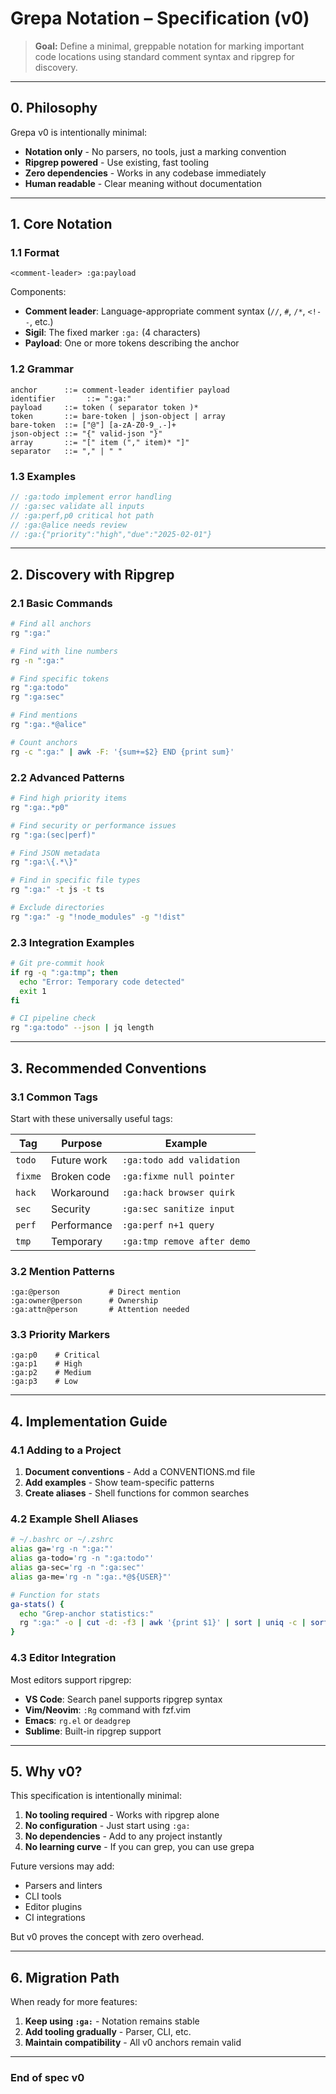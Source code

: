 # Grepa Notation – Specification (v0)
<!-- :ga:tldr Minimal v0 spec: notation + ripgrep, zero dependencies -->
<!-- :ga:spec Version 0 specification focused on simplicity -->

> **Goal:** Define a minimal, greppable notation for marking important code locations using standard comment syntax and ripgrep for discovery.

---

## 0. Philosophy

Grepa v0 is intentionally minimal:
- **Notation only** - No parsers, no tools, just a marking convention
- **Ripgrep powered** - Use existing, fast tooling 
- **Zero dependencies** - Works in any codebase immediately
- **Human readable** - Clear meaning without documentation

---

## 1. Core Notation

### 1.1 Format

```
<comment-leader> :ga:payload
```

Components:
- **Comment leader**: Language-appropriate comment syntax (`//`, `#`, `/*`, `<!--`, etc.)
- **Sigil**: The fixed marker `:ga:` (4 characters)
- **Payload**: One or more tokens describing the anchor

### 1.2 Grammar

```ebnf
anchor      ::= comment-leader identifier payload
identifier       ::= ":ga:"
payload     ::= token ( separator token )*
token       ::= bare-token | json-object | array
bare-token  ::= ["@"] [a-zA-Z0-9_.-]+
json-object ::= "{" valid-json "}"
array       ::= "[" item ("," item)* "]"
separator   ::= "," | " "
```

### 1.3 Examples

```javascript
// :ga:todo implement error handling
// :ga:sec validate all inputs
// :ga:perf,p0 critical hot path
// :ga:@alice needs review
// :ga:{"priority":"high","due":"2025-02-01"}
```

---

## 2. Discovery with Ripgrep

### 2.1 Basic Commands

```bash
# Find all anchors
rg ":ga:"

# Find with line numbers
rg -n ":ga:"

# Find specific tokens
rg ":ga:todo"
rg ":ga:sec"

# Find mentions
rg ":ga:.*@alice"

# Count anchors
rg -c ":ga:" | awk -F: '{sum+=$2} END {print sum}'
```

### 2.2 Advanced Patterns

```bash
# Find high priority items
rg ":ga:.*p0"

# Find security or performance issues
rg ":ga:(sec|perf)"

# Find JSON metadata
rg ":ga:\{.*\}"

# Find in specific file types
rg ":ga:" -t js -t ts

# Exclude directories
rg ":ga:" -g "!node_modules" -g "!dist"
```

### 2.3 Integration Examples

```bash
# Git pre-commit hook
if rg -q ":ga:tmp"; then
  echo "Error: Temporary code detected"
  exit 1
fi

# CI pipeline check
rg ":ga:todo" --json | jq length
```

---

## 3. Recommended Conventions

### 3.1 Common Tags

Start with these universally useful tags:

| Tag | Purpose | Example |
|-------|---------|---------|
| `todo` | Future work | `:ga:todo add validation` |
| `fixme` | Broken code | `:ga:fixme null pointer` |
| `hack` | Workaround | `:ga:hack browser quirk` |
| `sec` | Security | `:ga:sec sanitize input` |
| `perf` | Performance | `:ga:perf n+1 query` |
| `tmp` | Temporary | `:ga:tmp remove after demo` |

### 3.2 Mention Patterns

```
:ga:@person           # Direct mention
:ga:owner@person      # Ownership
:ga:attn@person       # Attention needed
```

### 3.3 Priority Markers

```
:ga:p0    # Critical
:ga:p1    # High
:ga:p2    # Medium
:ga:p3    # Low
```

---

## 4. Implementation Guide

### 4.1 Adding to a Project

1. **Document conventions** - Add a CONVENTIONS.md file
2. **Add examples** - Show team-specific patterns
3. **Create aliases** - Shell functions for common searches

### 4.2 Example Shell Aliases

```bash
# ~/.bashrc or ~/.zshrc
alias ga='rg -n ":ga:"'
alias ga-todo='rg -n ":ga:todo"'
alias ga-sec='rg -n ":ga:sec"'
alias ga-me='rg -n ":ga:.*@${USER}"'

# Function for stats
ga-stats() {
  echo "Grep-anchor statistics:"
  rg ":ga:" -o | cut -d: -f3 | awk '{print $1}' | sort | uniq -c | sort -nr
}
```

### 4.3 Editor Integration

Most editors support ripgrep:
- **VS Code**: Search panel supports ripgrep syntax
- **Vim/Neovim**: `:Rg` command with fzf.vim
- **Emacs**: `rg.el` or `deadgrep`
- **Sublime**: Built-in ripgrep support

---

## 5. Why v0?

This specification is intentionally minimal:

1. **No tooling required** - Works with ripgrep alone
2. **No configuration** - Just start using `:ga:`
3. **No dependencies** - Add to any project instantly
4. **No learning curve** - If you can grep, you can use grepa

Future versions may add:
- Parsers and linters
- CLI tools
- Editor plugins
- CI integrations

But v0 proves the concept with zero overhead.

---

## 6. Migration Path

When ready for more features:

1. **Keep using `:ga:`** - Notation remains stable
2. **Add tooling gradually** - Parser, CLI, etc.
3. **Maintain compatibility** - All v0 anchors remain valid

---

### End of spec v0